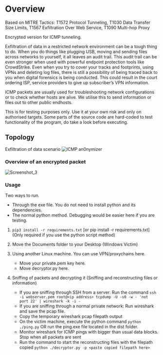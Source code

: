 # Overview

Based on MITRE Tactics: T1572 Protocol Tunneling, T1030 Data Transfer Size Limits, T1567 Exfiltration Over Web Service, T1090 Multi-hop Proxy

Encrypted version for ICMP tunneling. 

Exfiltration of data in a restricted network environment can be a tough thing to do. When you do things like plugging USB, moving and sending files across networks to yourself, it all leaves an audit trail. This audit trail can be even stronger when used with powerful endpoint protection tools like CrowdStrike. Even when you try to cover your tracks and footprints, using VPNs and deleting log files, there is still a possibility of being traced back to you when digital forensics is being conducted. This could result in the court ordering ISP, service providers to give up subscriber’s VPN information. 

ICMP packets are usually used for troubleshooting network configurations or to check whether hosts are alive. We utilise this to send information or files out to other public endhosts.  

This is for testing purposes only. Use it at your own risk and only on authorised targets. Some parts of the source code are hard-coded to test functionality of the program, do take a look before executing.

## Topology 
Exfiltration of data scenario
![ICMP an0nymizer](https://user-images.githubusercontent.com/92675249/200108432-744d9d1a-0ef7-49f2-86c4-73efccf2072f.jpeg)

### Overview of an encrypted packet
![Screenshot_3](https://user-images.githubusercontent.com/91510432/199401514-62c5d4ef-88d5-4632-8312-259aee4c9328.png)


### Usage 
Two ways to run. 
- Through the exe file. You do not need to install python and its dependencies. 
- The normal python method. Debugging would be easier here if you are testing.

1. `pip3 install -r requirements.txt` [or pip install -r requirements.txt] (Only required if you use the python script method)

2. Move the Documents folder to your Desktop (Windows Victim)

3. Using another Linux machine. You can use VPN/proxychains here.
    - Move your private.pem key here.
    - Move decryptor.py here.

4. Sniffing of packets and decrypting it (Sniffing and reconstructing files or information)
    - If you are sniffing through SSH from a server: Run the command `ssh -i webserver.pem root@<ip address> tcpdump -U -s0 -w - 'not port 22' | wireshark -k -i -`
    - If you are sniffing through a normal private network: Run wireshark and save the pcap file.
    - Copy the temporary wireshark pcap filepath output
    - On the victim machine, execute the python command `python ./ping.py` OR run the ping.exe file located in the dist folder.
    - Monitor wireshark for ICMP pings with bigger than usual data blocks. Stop when all packets are sent
    - Run the command to start the reconstructing files with the filepath copied `python ./decryptor.py -p <paste copied filepath here>`


